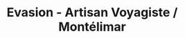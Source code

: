 ---
title: "Evasion - Artisan Voyagiste / Montélimar"
url: /montelimar/evasion-artisan-voyagiste-montelimar/
shop: agence de voyage
---